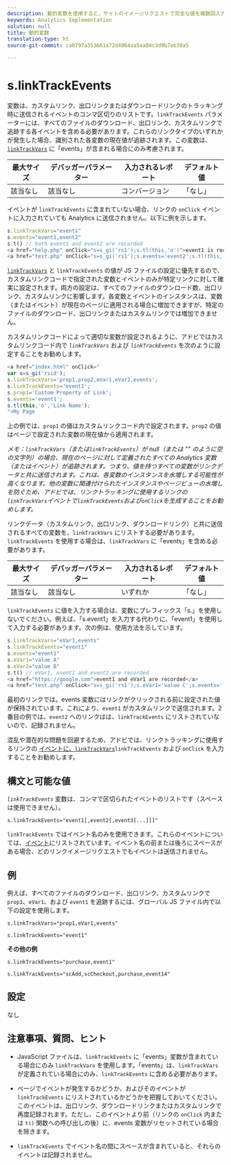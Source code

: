 ```yaml
---
description: 動的変数を使用すると、サイトのイメージリクエストで完全な値を複数回入力することなく、ある変数の値を別の変数にコピーできます。
keywords: Analytics Implementation
solution: null
title: 動的変数
translation-type: ht
source-git-commit: ca0797a353661a72d4064aa5aa84c3d9b7eb38a5

---
```



# s.linkTrackEvents

変数は、カスタムリンク、出口リンクまたはダウンロードリンクのトラッキング時に送信されるイベントのコンマ区切りのリストです。`linkTrackEvents` パラメーターには、すべてのファイルのダウンロード、出口リンク、カスタムリンクで追跡する各イベントを含める必要があります。これらのリンクタイプのいずれかが発生した場合、識別された各変数の現在値が追跡されます。この変数は、[`linkTrackVars`](https://docs.adobe.com/content/help/ja-JP/analytics/implementation/javascript-implementation/variables-analytics-reporting/config-var/s-linktrackvars.html) に「events」が含まれる場合にのみ考慮されます。

| 最大サイズ | デバッガーパラメーター | 入力されるレポート | デフォルト値 |
|---|---|---|---|
| 該当なし | 該当なし | コンバージョン | 「なし」 |

イベントが `linkTrackEvents` に含まれていない場合、リンクの `onClick` イベントに入力されていても Analytics に送信されません。以下に例を示します。

```js
s.linkTrackVars="events" 
s.events="event1,event2" 
s.t() // both event1 and event2 are recorded 
<a href="help.php" onClick="s=s_gi('rs1');s.tl(this,'o')">event1 is recorded</a> 
<a href="test.php" onClick="s=s_gi('rs1');s.events='event2';s.tl(this,'o')">No events are recorded</a> 
```

[`linkTrackVars`](https://docs.adobe.com/content/help/ja-JP/analytics/implementation/javascript-implementation/variables-analytics-reporting/config-var/s-linktrackvars.html) と `linkTrackEvents` の値が JS ファイルの設定に優先するので、カスタムリンクコードで指定された変数とイベントのみが特定リンクに対して確実に設定されます。両方の設定は、すべてのファイルのダウンロード数、出口リンク、カスタムリンクに影響します。各変数とイベントのインスタンスは、変数（またはイベント）が現在のページに適用される場合に増加できますが、特定のファイルのダウンロード、出口リンクまたはカスタムリンクでは増加できません。

カスタムリンクコードによって適切な変数が設定されるように、アドビではカスタムリンクコード内で   *`linkTrackVars`* および *`linkTrackEvents`* を次のように設定することをお勧めします。

```js
<a href="index.html" onClick=" 
var s=s_gi('rsid'); 
s.linkTrackVars='prop1,prop2,eVar1,eVar2,events'; 
s.linkTrackEvents='event1'; 
s.prop1='Custom Property of Link'; 
s.events='event1'; 
s.tl(this,'o','Link Name'); 
">My Page 
```

上の例では、`prop1` の値はカスタムリンクコード内で設定されます。`prop2` の値はページで設定された変数の現在値から適用されます。

*メモ：`linkTrackVars`（または`linkTrackEvents`）が null（または "" のように空の文字列）の場合、現在のページに対して定義されたすべての Analytics 変数（またはイベント）が追跡されます。つまり、値を持つすべての変数がリンクデータと共に送信されます。これは、各変数のインスタンスを水増しする可能性が高くなります。他の変数に関連付けられたインスタンスやページビューの水増しを防ぐため、アドビでは、リンクトラッキングに使用するリンクの`linkTrackVars`イベントで`linkTrackEvents`および`onClick`を生成することをお勧めします。*

リンクデータ（カスタムリンク、出口リンク、ダウンロードリンク）と共に送信されるすべての変数を、`linkTrackVars` にリストする必要があります。`linkTrackEvents` を使用する場合は、`linkTrackVars` に「events」を含める必要があります。

| 最大サイズ | デバッガーパラメーター | 入力されるレポート | デフォルト値 |
|---|---|---|---|
| 該当なし | 該当なし | いずれか | 「なし」 |

`linkTrackEvents` に値を入力する場合は、変数にプレフィックス「s.」を使用しないでください。例えば、「s.event1」を入力する代わりに、「event1」を使用して入力する必要があります。次の例は、使用方法を示しています。

```js
s.linkTrackVars="eVar1,events" 
s.linkTrackEvents="event1" 
s.events="event1" 
s.eVar1="value A" 
s.eVar2="value B" 
s.t() // eVar1, event1 and event2 are recorded 
<a href="https://google.com">event1 and eVar1 are recorded</a> 
<a href="test.php" onClick="s=s_gi('rs1');s.eVar1='value C';s.events='';s.tl(this,'o')">eVar1 is recorded</a> 
```

最初のリンクでは。events 変数にはリンクがクリックされる前に設定された値が保持されています。これにより、`event1` がカスタムリンクで送信されます。2 番目の例では、`event2` へのリンクはは、`linkTrackEvents` にリストされていないので、記録されません。

混乱や潜在的な問題を回避するため、アドビでは、リンクトラッキングに使用するリンクの [ イベントに、`linkTrackVars`](https://docs.adobe.com/content/help/ja-JP/analytics/implementation/javascript-implementation/variables-analytics-reporting/config-var/s-linktrackvars.html)`linkTrackEvents` および `onClick` を入力することをお勧めします。

## 構文と可能な値

*`linkTrackEvents`* 変数は、コンマで区切られたイベントのリストです（スペースは使用できません）。

```
s.linkTrackEvents="event1[,event2[,event3[...]]]"
```

 `linkTrackEvents` ではイベント名のみを使用できます。これらのイベントについては、[イベント](https://docs.adobe.com/content/help/ja-JP/analytics/implementation/analytics-basics/ref-events.html)にリストされています。イベント名の前または後ろにスペースがある場合、どのリンクイメージリクエストでもイベントは送信されません。

## 例

例えば、すべてのファイルのダウンロード、出口リンク、カスタムリンクで `prop1`、`eVar1`、および `event1` を追跡するには、グローバル JS ファイル内で以下の設定を使用します。

```
s.linkTrackVars="prop1,eVar1,events"
```

```
s.linkTrackEvents="event1"
```

**その他の例**

```
s.linkTrackEvents="purchase,event1"
```

```
s.linkTrackEvents="scAdd,scCheckout,purchase,event14"
```

## 設定

なし

## 注意事項、質問、ヒント

* JavaScript ファイルは、`linkTrackEvents` に「events」変数が含まれている場合にのみ `linkTrackVars` を使用します。「events」は、`linkTrackVars` が定義されている場合にのみ、`linkTrackEvents` に含める必要があります。

* ページでイベントが発生するかどうか、およびそのイベントが `linkTrackEvents` にリストされているかどうかを把握しておいてください。このイベントは、出口リンク、ダウンロードリンクまたはカスタムリンクで再度記録されます。ただし、このイベントより前（リンクの `onClick` 内または `t()` 関数への呼び出しの後）に、events 変数がリセットされている場合を除きます。

* `linkTrackEvents` でイベント名の間にスペースが含まれていると、それらのイベントは記録されません。
